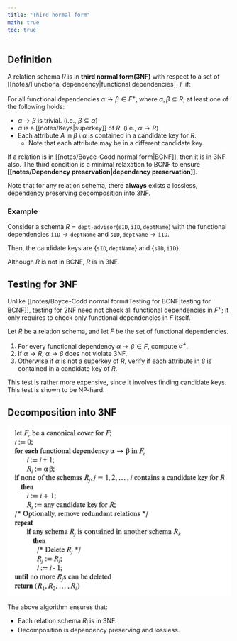 ```yaml
---
title: "Third normal form"
math: true
toc: true
---
```


## Definition

A relation schema $R$ is in **third normal form(3NF)** with respect to a set of [[notes/Functional dependency|functional dependencies]] $F$ if:

For all functional dependencies $\alpha \to \beta \in F^+$, where $\alpha, \beta \subseteq R$, at least one of the following holds:
- $\alpha \to \beta$ is trivial. (i.e., $\beta \subseteq \alpha$)
- $\alpha$ is a [[notes/Keys|superkey]] of $R$. (i.e., $\alpha \to R$)
- Each attribute $A$ in $\beta \setminus \alpha$ is contained in a candidate key for $R$.
  - Note that each attribute may be in a different candidate key.

If a relation is in [[notes/Boyce-Codd normal form|BCNF]], then it is in 3NF also. The third condition is a minimal relaxation to BCNF to ensure **[[notes/Dependency preservation|dependency preservation]]**.

Note that for any relation schema, there **always** exists a lossless, dependency preserving decomposition into 3NF.

### Example

Consider a schema $R = \texttt{dept-advisor}(\texttt{sID}, \texttt{iID}, \texttt{deptName})$ with the functional dependencies $\texttt{iID} \to \texttt{deptName}$ and $\texttt{sID}, \texttt{deptName} \to \texttt{iID}$.

Then, the candidate keys are $\lbrace \texttt{sID}, \texttt{deptName} \rbrace$ and $\lbrace \texttt{sID}, \texttt{iID} \rbrace$.

Although $R$ is not in BCNF, $R$ is in 3NF.

## Testing for 3NF

Unlike [[notes/Boyce-Codd normal form#Testing for BCNF|testing for BCNF]], testing for 2NF need not check all functional dependencies in $F^+$; it only requires to check only functional dependencies in $F$ itself.

Let $R$ be a relation schema, and let $F$ be the set of functional dependencies.

1. For every functional dependency $\alpha \to \beta \in F$, compute $\alpha^+$.
2. If $\alpha \to R$, $\alpha \to \beta$ does not violate 3NF.
3. Otherwise if $\alpha$ is not a superkey of $R$, verify if each attribute in $\beta$ is contained in a candidate key of $R$.

This test is rather more expensive, since it involves finding candidate keys. This test is shown to be NP-hard.

## Decomposition into 3NF

![3nf-decompose-algorithm](notes/images/3nf-decompose-algorithm.png)

The above algorithm ensures that:
- Each relation schema $R_i$ is in 3NF.
- Decomposition is dependency preserving and lossless.